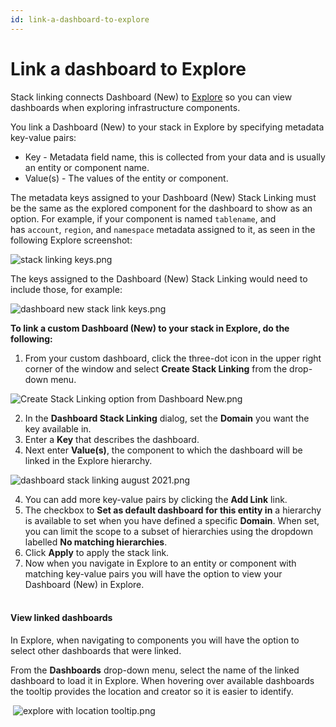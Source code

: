 ```yaml
---
id: link-a-dashboard-to-explore
---
```


# Link a dashboard to Explore

Stack linking connects Dashboard (New) to
[Explore](../Explore.md "Explore") so you can view dashboards when
exploring infrastructure components.

You link a Dashboard (New) to your stack in Explore by
specifying metadata key-value pairs:

-   Key - Metadata field name, this is collected from your data and is
    usually an entity or component name.
-   Value(s) - The values of the entity or component.

The metadata keys assigned to your Dashboard (New) Stack Linking must be
the same as the explored component for the dashboard to show as an
option. For example, if your component is named `tablename`, and
has `account`, `region`, and `namespace` metadata assigned to it, as
seen in the following Explore screenshot:

![stack linking
keys.png](/img/dashboards-new/link-dashboard-explore/stack-linking-keys.png)

The keys assigned to the Dashboard (New) Stack Linking would need to
include those, for example:

![dashboard new stack link
keys.png](/img/dashboards-new/link-dashboard-explore/dashboard-new-stack-link-keys.png)

**To link a custom Dashboard (New) to your stack in Explore, do the
following:**

1.  From your custom dashboard, click the three-dot icon in the upper
    right corner of the window and select **Create Stack Linking** from
    the drop-down menu.

![Create Stack Linking option from Dashboard
New.png](/img/dashboards-new/link-dashboard-explore/Create-Stack-Linking-option-from-Dashboard-New.png)

2.  In the **Dashboard Stack Linking** dialog, set the **Domain** you
    want the key available in.
3.  Enter a **Key** that describes the dashboard.
4.  Next enter **Value(s)**, the component to which the dashboard will
    be linked in the Explore hierarchy.

![dashboard stack linking august
2021.png](/img/dashboards-new/link-dashboard-explore/dashboard-stack-linking-august-2021.png) 

4.  You can add more key-value pairs by clicking the **Add Link** link.
5.  The checkbox to **Set as default dashboard for this entity in** a
    hierarchy is available to set when you have defined a
    specific **Domain**. When set, you can limit the scope to a subset
    of hierarchies using the dropdown labelled **No matching
    hierarchies**.
6.  Click **Apply** to apply the stack link.
7.  Now when you navigate in Explore to an entity or component with
    matching key-value pairs you will have the option to view your
    Dashboard (New) in Explore.  
     

#### View linked dashboards

In Explore, when navigating to components you will have the option to
select other dashboards that were linked. 

From the **Dashboards** drop-down menu, select the name of the linked
dashboard to load it in Explore. When hovering over available dashboards
the tooltip provides the location and creator so it is easier to
identify.

 ![explore with location
tooltip.png](/img/dashboards-new/link-dashboard-explore/explore-with-location-tooltip.png)
